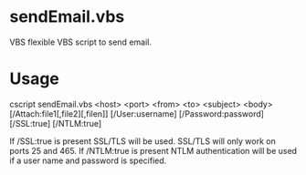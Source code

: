 # sendEmail.vbs
VBS flexible VBS script to send email.

# Usage
cscript sendEmail.vbs &lt;host&gt; &lt;port&gt; &lt;from&gt; &lt;to&gt; &lt;subject&gt; &lt;body&gt; [/Attach:file1[,file2][,filen]] [/User:username]
  [/Password:password] [/SSL:true] [/NTLM:true]

  If /SSL:true is present SSL/TLS will be used.
  SSL/TLS will only work on ports 25 and 465.
  If /NTLM:true is present NTLM authentication will be used if a user name and password is specified.

